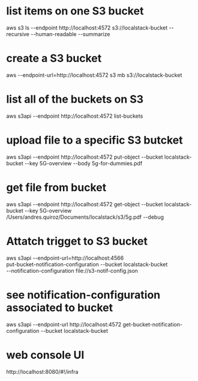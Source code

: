 # list items on one S3 bucket
aws s3 ls --endpoint http://localhost:4572  s3://localstack-bucket --recursive --human-readable --summarize

# create a S3 bucket
aws --endpoint-url=http://localhost:4572 s3 mb s3://localstack-bucket


# list all of the buckets on S3
aws  s3api --endpoint http://localhost:4572 list-buckets


# upload file to a specific S3 butcket
aws s3api --endpoint http://localhost:4572 put-object --bucket localstack-bucket --key 5G-overview --body 5g-for-dummies.pdf

# get file from bucket 
aws s3api --endpoint http://localhost:4572 get-object --bucket localstack-bucket --key 5G-overview /Users/andres.quiroz/Documents/localstack/s3/5g.pdf --debug


# Attatch trigget to S3 bucket
aws s3api --endpoint-url=http://localhost:4566 \
 put-bucket-notification-configuration --bucket localstack-bucket \
--notification-configuration file://s3-notif-config.json

# see notification-configuration associated to bucket
aws s3api --endpoint-url http://localhost:4572 get-bucket-notification-configuration --bucket localstack-bucket

# web console UI
http://localhost:8080/#!/infra